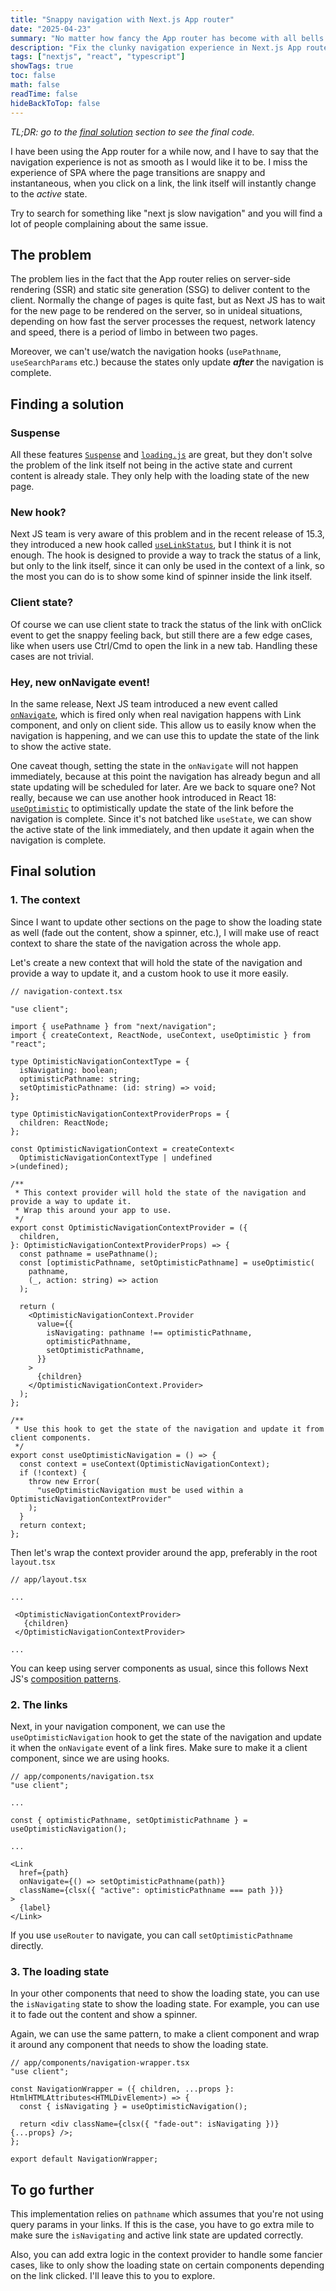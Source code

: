 ```yaml
---
title: "Snappy navigation with Next.js App router"
date: "2025-04-23"
summary: "No matter how fancy the App router has become with all bells and whistles, the clunky navigation experience always bothers me."
description: "Fix the clunky navigation experience in Next.js App router with a simple solution."
tags: ["nextjs", "react", "typescript"]
showTags: true
toc: false
math: false
readTime: false
hideBackToTop: false
---
```


_TL;DR: go to the [final solution](#final-solution) section to see the final code._

I have been using the App router for a while now, and I have to say that the navigation experience is not as smooth as I would like it to be. I miss the experience of SPA where the page transitions are snappy and instantaneous, when you click on a link, the link itself will instantly change to the _active_ state.

Try to search for something like "next js slow navigation" and you will find a lot of people complaining about the same issue.

## The problem

The problem lies in the fact that the App router relies on server-side rendering (SSR) and static site generation (SSG) to deliver content to the client. Normally the change of pages is quite fast, but as Next JS has to wait for the new page to be rendered on the server, so in unideal situations, depending on how fast the server processes the request, network latency and speed, there is a period of limbo in between two pages.

Moreover, we can't use/watch the navigation hooks (`usePathname`, `useSearchParams` etc.) because the states only update **_after_** the navigation is complete.

## Finding a solution

### Suspense

All these features [`Suspense`](https://react.dev/reference/react/Suspense) and [`loading.js`](https://nextjs.org/docs/app/building-your-application/routing/loading-ui-and-streaming) are great, but they don't solve the problem of the link itself not being in the active state and current content is already stale. They only help with the loading state of the new page.

### New hook?

Next JS team is very aware of this problem and in the recent release of 15.3, they introduced a new hook called [`useLinkStatus`](https://nextjs.org/blog/next-15-3#uselinkstatus), but I think it is not enough. The hook is designed to provide a way to track the status of a link, but only to the link itself, since it can only be used in the context of a link, so the most you can do is to show some kind of spinner inside the link itself.

### Client state?

Of course we can use client state to track the status of the link with onClick event to get the snappy feeling back, but still there are a few edge cases, like when users use Ctrl/Cmd to open the link in a new tab. Handling these cases are not trivial.

### Hey, new onNavigate event!

In the same release, Next JS team introduced a new event called [`onNavigate`](https://nextjs.org/docs/app/api-reference/components/link#onnavigate), which is fired only when real navigation happens with Link component, and only on client side. This allow us to easily know when the navigation is happening, and we can use this to update the state of the link to show the active state.

One caveat though, setting the state in the `onNavigate` will not happen immediately, because at this point the navigation has already begun and all state updating will be scheduled for later. Are we back to square one? Not really, because we can use another hook introduced in React 18: [`useOptimistic`](https://react.dev/reference/react/useOptimistic) to optimistically update the state of the link before the navigation is complete. Since it's not batched like `useState`, we can show the active state of the link immediately, and then update it again when the navigation is complete.

## Final solution

### 1. The context

Since I want to update other sections on the page to show the loading state as well (fade out the content, show a spinner, etc.), I will make use of react context to share the state of the navigation across the whole app.

Let's create a new context that will hold the state of the navigation and provide a way to update it, and a custom hook to use it more easily.

```tsx
// navigation-context.tsx

"use client";

import { usePathname } from "next/navigation";
import { createContext, ReactNode, useContext, useOptimistic } from "react";

type OptimisticNavigationContextType = {
  isNavigating: boolean;
  optimisticPathname: string;
  setOptimisticPathname: (id: string) => void;
};

type OptimisticNavigationContextProviderProps = {
  children: ReactNode;
};

const OptimisticNavigationContext = createContext<
  OptimisticNavigationContextType | undefined
>(undefined);

/**
 * This context provider will hold the state of the navigation and provide a way to update it.
 * Wrap this around your app to use.
 */
export const OptimisticNavigationContextProvider = ({
  children,
}: OptimisticNavigationContextProviderProps) => {
  const pathname = usePathname();
  const [optimisticPathname, setOptimisticPathname] = useOptimistic(
    pathname,
    (_, action: string) => action
  );

  return (
    <OptimisticNavigationContext.Provider
      value={{
        isNavigating: pathname !== optimisticPathname,
        optimisticPathname,
        setOptimisticPathname,
      }}
    >
      {children}
    </OptimisticNavigationContext.Provider>
  );
};

/**
 * Use this hook to get the state of the navigation and update it from client components.
 */
export const useOptimisticNavigation = () => {
  const context = useContext(OptimisticNavigationContext);
  if (!context) {
    throw new Error(
      "useOptimisticNavigation must be used within a OptimisticNavigationContextProvider"
    );
  }
  return context;
};
```

Then let's wrap the context provider around the app, preferably in the root `layout.tsx`

```tsx
// app/layout.tsx

...

 <OptimisticNavigationContextProvider>
   {children}
 </OptimisticNavigationContextProvider>

...
```

You can keep using server components as usual, since this follows Next JS's [composition patterns](https://nextjs.org/docs/app/building-your-application/rendering/composition-patterns#using-context-providers).

### 2. The links

Next, in your navigation component, we can use the `useOptimisticNavigation` hook to get the state of the navigation and update it when the `onNavigate` event of a link fires. Make sure to make it a client component, since we are using hooks.

```tsx
// app/components/navigation.tsx
"use client";

...

const { optimisticPathname, setOptimisticPathname } = useOptimisticNavigation();

...

<Link 
  href={path}
  onNavigate={() => setOptimisticPathname(path)}
  className={clsx({ "active": optimisticPathname === path })}
>
  {label}
</Link>
```

If you use `useRouter` to navigate, you can call `setOptimisticPathname` directly.

### 3. The loading state

In your other components that need to show the loading state, you can use the `isNavigating` state to show the loading state. For example, you can use it to fade out the content and show a spinner.

Again, we can use the same pattern, to make a client component and wrap it around any component that needs to show the loading state.

```tsx
// app/components/navigation-wrapper.tsx
"use client";

const NavigationWrapper = ({ children, ...props }: HtmlHTMLAttributes<HTMLDivElement>) => {
  const { isNavigating } = useOptimisticNavigation();

  return <div className={clsx({ "fade-out": isNavigating })} {...props} />;
};

export default NavigationWrapper;
```

## To go further

This implementation relies on `pathname` which assumes that you're not using query params in your links. If this is the case, you have to go extra mile to make sure the `isNavigating` and active link state are updated correctly.

Also, you can add extra logic in the context provider to handle some fancier cases, like to only show the loading state on certain components depending on the link clicked. I'll leave this to you to explore.